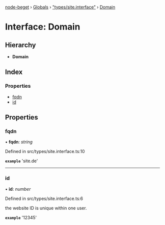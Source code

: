 [node-beget](../README.md) › [Globals](../globals.md) › ["types/site.interface"](../modules/_types_site_interface_.md) › [Domain](_types_site_interface_.domain.md)

# Interface: Domain

## Hierarchy

* **Domain**

## Index

### Properties

* [fqdn](_types_site_interface_.domain.md#fqdn)
* [id](_types_site_interface_.domain.md#id)

## Properties

###  fqdn

• **fqdn**: *string*

Defined in src/types/site.interface.ts:10

**`example`** 'site.de'

___

###  id

• **id**: *number*

Defined in src/types/site.interface.ts:6

the website ID is unique within one user.

**`example`** '12345'
